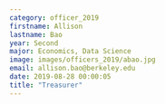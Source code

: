 ```yaml
---
category: officer_2019
firstname: Allison
lastname: Bao 
year: Second
major: Economics, Data Science
image: images/officers_2019/abao.jpg
email: allison.bao@berkeley.edu
date: 2019-08-28 00:00:05
title: "Treasurer"
---
```

